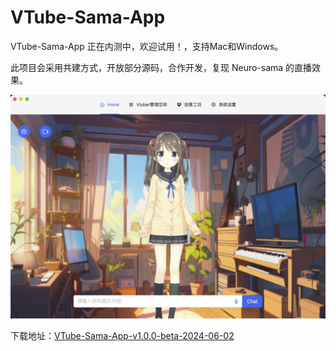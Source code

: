 # VTube-Sama-App

VTube-Sama-App 正在内测中，欢迎试用！，支持Mac和Windows。

此项目会采用共建方式，开放部分源码，合作开发，复现 Neuro-sama 的直播效果。

![demo_01.png](docs/demo_01.png)

下载地址：[VTube-Sama-App-v1.0.0-beta-2024-06-02](https://github.com/Westworld-AI/VTube-Sama-App/releases/tag/v1.0.0-beta-2024-06-02)


